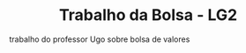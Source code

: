 <h1 align="center"> Trabalho da Bolsa - LG2 </h1>

trabalho do professor Ugo sobre bolsa de valores
































































































